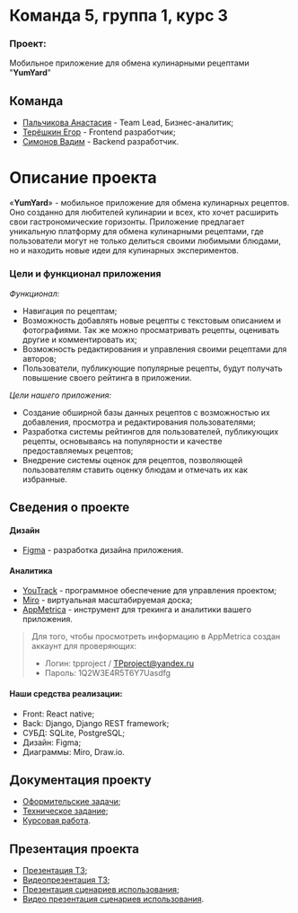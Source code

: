 # Команда 5, группа 1, курс 3
### Проект: 
Мобильное приложение для обмена кулинарными рецептами "**YumYard**"

## Команда 
- [Пальчикова Анастасия](https://github.com/oneKITSUNE "") - Team Lead, Бизнес-аналитик;
- [Терёшкин Егор](https://github.com/ssxdtxr "") - Frontend разработчик;
- [Симонов Вадим](https://github.com/uadiasas "") - Backend разработчик.

# Описание проекта
«**YumYard**» - мобильное приложение для обмена кулинарных рецептов.
Оно созданно для любителей кулинарии и всех, кто хочет расширить свои гастрономические горизонты. Приложение предлагает уникальную платформу для обмена кулинарными рецептами, где пользователи могут не только делиться своими любимыми блюдами, но и находить новые идеи для кулинарных экспериментов.
 ### Цели и функционал приложения
*Функционал:*
- Навигация по рецептам; 
- Возможность добавлять новые рецепты с текстовым описанием и фотографиями. Так же можно просматривать рецепты, оценивать другие и комментировать их;
- Возможность редактирования и управления своими рецептами для авторов;
- Пользователи, публикующие популярные рецепты, будут получать повышение своего рейтинга в приложении.

*Цели нашего приложения:*
- Создание обширной базы данных рецептов с возможностью их добавления, просмотра и редактирования пользователями;
- Разработка системы рейтингов для пользователей, публикующих рецепты, основываясь на популярности и качестве предоставляемых рецептов;
- Внедрение системы оценок для рецептов, позволяющей пользователям ставить оценку блюдам и отмечать их как избранные.

## Сведения о проекте
#### Дизайн
* [Figma](https://www.figma.com/file/DohGqeWwXjjcsntfWs468S/Untitled?type=design&node-id=0-1&mode=design&t=QGa29ENDgnmAj0n3-0 "Дизайн") - разработка дизайна приложения.
#### Аналитика
* [YouTrack](https://onekitsune.youtrack.cloud/projects/daff63c7-b051-4123-99ae-99dc07141bea "ПО") - программное обеспечение для управления проектом;
* [Miro](https://miro.com/app/board/uXjVNgEXMZ0=/?share_link_id=763801210761 "Онлайн-доска") -  виртуальная масштабируемая доска;
* [AppMetrica](https://appmetrica.yandex.ru/overview?appId=4589335&period=week&group=day&currency=rub&accuracy=medium "") - инструмент для трекинга и аналитики вашего приложения. 
> Для того, чтобы просмотреть информацию в AppMetrica создан аккаунт для проверяющих: 
> * Логин: tpproject / TPproject@yandex.ru
> * Пароль: 1Q2W3E4R5T6Y7Uasdfg

#### Наши средства реализации:
- Front: React native;
- Back: Django, Django REST framework;
- СУБД: SQLite, PostgreSQL;
- Дизайн: Figma;
- Диаграммы: Miro, Draw.io. 

## Документация проекту
* [Оформительские задачи](https://github.com/ssxdtxr/Programming-technologies-project/tree/master/%D0%A1%D0%BE%D0%BF%D1%80%D0%BE%D0%B2%D0%BE%D0%B4%D0%B8%D1%82%D0%B5%D0%BB%D1%8C%D0%BD%D0%BE%D0%B5%20%D0%BF%D0%B8%D1%81%D1%8C%D0%BC%D0%BE);
* [Техническое задание](https://github.com/ssxdtxr/Programming-technologies-project/tree/master/%D0%A2%D0%B5%D1%85%D0%BD%D0%B8%D1%87%D0%B5%D1%81%D0%BA%D0%BE%D0%B5_%D0%B7%D0%B0%D0%B4%D0%B0%D0%BD%D0%B8%D0%B5);
* [Курсовая работа](https://github.com/ssxdtxr/Programming-technologies-project/tree/master/%D0%9A%D1%83%D1%80%D1%81%D0%BE%D0%B2%D0%B0%D1%8F%20%D1%80%D0%B0%D0%B1%D0%BE%D1%82%D0%B0).

## Презентация проекта
* [Презентация ТЗ](https://github.com/ssxdtxr/Programming-technologies-project/tree/master/%D0%9F%D1%80%D0%B5%D0%B7%D0%B5%D0%BD%D1%82%D0%B0%D1%86%D0%B8%D1%8F%20%D0%A2%D0%97);
* [Видеопрезентация ТЗ](https://github.com/ssxdtxr/Programming-technologies-project/tree/master/%D0%92%D0%B8%D0%B4%D0%B5%D0%BE%D0%BF%D1%80%D0%B5%D0%B7%D0%B5%D0%BD%D1%82%D0%B0%D1%86%D0%B8%D1%8F);
* [Презентация сценариев использования](https://github.com/ssxdtxr/Programming-technologies-project/tree/master/%D0%9F%D1%80%D0%B5%D0%B7%D0%B5%D0%BD%D1%82%D0%B0%D1%86%D0%B8%D1%8F%20%D1%81%D1%86%D0%B5%D0%BD%D0%B0%D1%80%D0%B8%D0%B5%D0%B2);
* [Видео презентация сценариев использования](https://youtube.com/shorts/lb-zAinUEvE?si=S74ysLdFZB5ywc2d).

